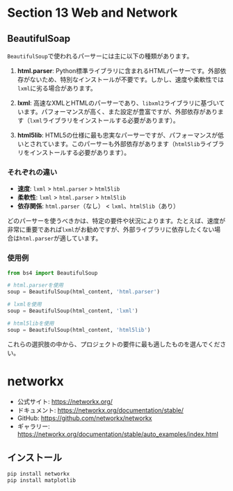 ﻿
# Section 13 Web and Network
## BeautifulSoap

`BeautifulSoup`で使われるパーサーには主に以下の種類があります。

1. **html.parser**: Python標準ライブラリに含まれるHTMLパーサーです。外部依存がないため、特別なインストールが不要です。しかし、速度や柔軟性では`lxml`に劣る場合があります。

2. **lxml**: 高速なXMLとHTMLのパーサーであり、`libxml2`ライブラリに基づいています。パフォーマンスが高く、また設定が豊富ですが、外部依存があります（`lxml`ライブラリをインストールする必要があります）。

3. **html5lib**: HTML5の仕様に最も忠実なパーサーですが、パフォーマンスが低いとされています。このパーサーも外部依存があります（`html5lib`ライブラリをインストールする必要があります）。

### それぞれの違い
- **速度**: `lxml` > `html.parser` > `html5lib`
- **柔軟性**: `lxml` > `html.parser` > `html5lib`
- **依存関係**: `html.parser`（なし） < `lxml`、`html5lib`（あり）

どのパーサーを使うべきかは、特定の要件や状況によります。たとえば、速度が非常に重要であれば`lxml`がお勧めですが、外部ライブラリに依存したくない場合は`html.parser`が適しています。

### 使用例
```python
from bs4 import BeautifulSoup

# html.parserを使用
soup = BeautifulSoup(html_content, 'html.parser')

# lxmlを使用
soup = BeautifulSoup(html_content, 'lxml')

# html5libを使用
soup = BeautifulSoup(html_content, 'html5lib')
```

これらの選択肢の中から、プロジェクトの要件に最も適したものを選んでください。

# networkx
* 公式サイト: https://networkx.org/
* ドキュメント: https://networkx.org/documentation/stable/
* GitHub: https://github.com/networkx/networkx
* ギャラリー: https://networkx.org/documentation/stable/auto_examples/index.html
## インストール
```bash
pip install networkx
pip install matplotlib
```
